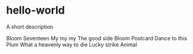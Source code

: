 # hello-world
A short description

Bloom
Seventeen
My my my
The good side
Bloom
Postcard
Dance to this
Plum
What a heavenly way to die
Lucky strike
Animal
